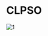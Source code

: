 # CLPSO



![1](https://user-images.githubusercontent.com/65479151/226549989-bc7d092e-2156-4e2b-9d51-808cfbd94ece.jpg)
